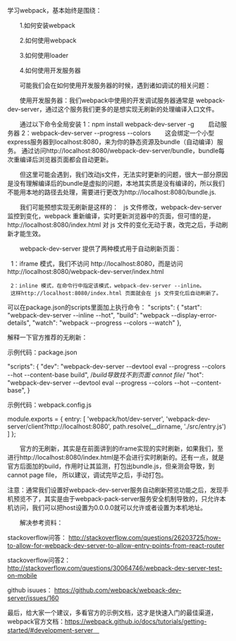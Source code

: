 学习webpack，基本始终是围绕：

　　1.如何安装webpack
  
　　2.如何使用webpack
  
　　3.如何使用loader
  
　　4.如何使用开发服务器
  

　　可能我们会在如何使用开发服务器的时候，遇到诸如调试的相关问题：

　　使用开发服务器：我们webpack中使用的开发调试服务器通常是 webpack-dev-server，通过这个服务我们更多的是想实现无刷新的处理编译入口文件。　

　　通过以下命令全局安装
  	1：npm install webpack-dev-server -g
　　启动服务器
  	2：webpack-dev-server --progress --colors
　　这会绑定一个小型express服务器到localhost:8080，来为你的静态资源及bundle（自动编译）服务。
    通过访问http://localhost:8080/webpack-dev-server/bundle，bundle每次重编译后浏览器页面都会自动更新。

　　但这里可能会遇到，我们改动js文件，无法实时更新的问题，很大一部分原因是没有理解编译后的bundle是虚拟的问题，本地其实质是没有编译的，所以我们不能用本地的路径去处理，需要进行更改为http://localhost:8080/bundle.js.

　　我们可能预想实现无刷新是这样的：
    js 文件修改，webpack-dev-server 监控到变化，webpack 重新编译，实时更新浏览器中的页面，但可惜的是，http://localhost:8080/index.html 对 js 文件的变化无动于衷，改完之后，手动刷新才能生效。

　　webpack-dev-server 提供了两种模式用于自动刷新页面：
  
     1：iframe 模式，我们不访问 http://localhost:8080，而是访问http://localhost:8080/webpack-dev-server/index.html
    
     2：inline 模式，在命令行中指定该模式，webpack-dev-server --inline。
     这样http://localhost:8080/index.html 页面就会在 js 文件变化后自动刷新了。
    

 可以在package.json的scripts里面加上执行命令：
 "scripts": {
    "start": "webpack-dev-server --inline --hot",
    "build": "webpack --display-error-details",
    "watch": "webpack --progress --colors --watch"
  },


解释一下官方推荐的无刷新：

示例代码：package.json

"scripts": {
    "dev": "webpack-dev-server --devtool eval --progress --colors --hot --content-base build",
    /*build导致找不到页面 cannot file*/
    "hot": "webpack-dev-server  --devtool eval --progress --colors --hot --content-base",
  }

示例代码：webpack.config.js

module.exports = {
    entry: [
      'webpack/hot/dev-server',
      'webpack-dev-server/client?http://localhost:8080',
      path.resolve(__dirname, './src/entry.js')
    ]
};

　　官方的无刷新，其实是在前面讲到的iframe实现的实时刷新，如果我们，至进行http://localhost:8080/index.html是不会进行实时刷新的。还有一点，就是官方后面加的build，作用时让其监测，打包出bundle.js，但亲测会导致，到cannot page file， 所以建议，调试完毕之后，手动打包。

   注意：通常我们设置好webpack-dev-server服务自动刷新预览功能之后，发现手机预览不了，其实是由于webpack-pack-server服务安全机制导致的，只允许本机访问，我们可以把host设置为0.0.0.0就可以允许或者设置为本机地址。

　　解决参考资料：
  
stackoverflow问答：
http://stackoverflow.com/questions/26203725/how-to-allow-for-webpack-dev-server-to-allow-entry-points-from-react-router

stackoverflow问答2：
http://stackoverflow.com/questions/30064746/webpack-dev-server-test-on-mobile

github isuues：
https://github.com/webpack/webpack-dev-server/issues/160

最后，给大家一个建议，多看官方的示例文档，这才是快速入门的最佳渠道，webpack官方文档：https://webpack.github.io/docs/tutorials/getting-started/#development-server　
